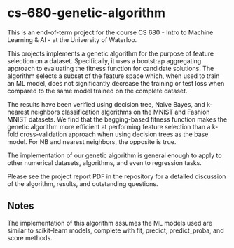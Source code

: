 # cs-680-genetic-algorithm

This is an end-of-term project for the course CS 680 - Intro to Machine Learning & AI - at the University of Waterloo.

This projects implements a genetic algorithm for the purpose of feature selection on a dataset. Specifically, it uses a bootstrap aggregating approach to evaluating the fitness function for candidate solutions. The algorithm selects a subset of the feature space which, when used to train an ML model, does not significantly decrease the training or test loss when compared to the same model trained on the complete dataset.

The results have been verified using decision tree, Naive Bayes, and k-nearest neighbors classification algorithms on the MNIST and Fashion MNIST datasets. We find that the bagging-based fitness function makes the genetic algorithm more efficient at performing feature selection than a k-fold cross-validation approach when using decision trees as the base model. For NB and nearest neighbors, the opposite is true.

The implementation of our genetic algorithm is general enough to apply to other numerical datasets, algorithms, and even to regression tasks.

Please see the project report PDF in the repository for a detailed discussion of the algorithm, results, and outstanding questions.

## Notes

The implementation of this algorithm assumes the ML models used are similar to scikit-learn models, complete with fit, predict, predict_proba, and score methods.
